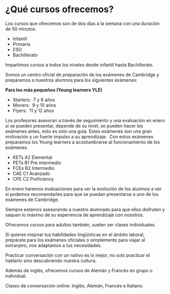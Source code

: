 ---
---
# ¿Qué cursos ofrecemos?

Los cursos que ofrecemos son de dos días a la semana con una duración de 50 minutos.

* Infantil
* Primaria
* ESO
* Bachillerato

Impartimos cursos a todos los niveles desde infantil hasta Bachillerato.

Somos un centro oficial de preparación de los exámenes de Cambridge y preparamos a nuestros alumnos para los siguientes exámenes:

**Para los más pequeños (Young learners YLE)**

* Starters:  7 y 8 años 
* Movers:  9 y 10 años
* Flyers:  11 y 12 años

Los profesores asesoran a través de seguimiento y una evaluación en enero si se pueden presentar, depende de su nivel, se pueden hacer los exámenes antes, esto es solo una guía.  Estos exámenes son una gran motivación y un fuerte impulso a su aprendizaje.  Con estos exámenes preparamos los Young learners a acostumbrarse al funcionamiento de los exámenes.

* KETs A2 Elemental
* PETs B1 Pre intermedio
* FCEs B2 Intermedio
* CAE C1 Avanzado
* CPE C2 Proficiency

En enero haremos evaluaciones para ver la evolución de los alumnos a ver si podemos recomendarles para que se puedan presentarse a uno de los exámenes de Cambridge.

Siempre estamos asesorando a nuestro alumnado para que ellos disfruten y saquen lo máximo de su experiencia de aprendizaje con nosotros.

Ofrecemos cursos para adultos también, suelen ser clases individuales.

Si quieres mejorar tus habilidades lingüísticas en el ámbito laboral, prepárate para los exámenes oficiales o simplemente para viajar al extranjero, nos adaptamos a tus necesidades.

Practicar conversación con un nativo es lo mejor, no solo practicar el hablarlo sino descubriendo nuestra cultura.

Además de inglés, ofrecemos cursos de Alemán y Francés en grupo o individual.

Clases de conversación online: Inglés, Alemán, Francés e Italiano.
